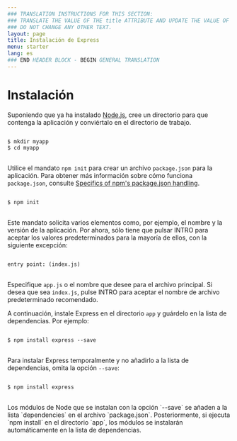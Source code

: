 ```yaml
---
### TRANSLATION INSTRUCTIONS FOR THIS SECTION:
### TRANSLATE THE VALUE OF THE title ATTRIBUTE AND UPDATE THE VALUE OF THE lang ATTRIBUTE.
### DO NOT CHANGE ANY OTHER TEXT.
layout: page
title: Instalación de Express
menu: starter
lang: es
### END HEADER BLOCK - BEGIN GENERAL TRANSLATION
---
```


# Instalación

Suponiendo que ya ha instalado [Node.js](https://nodejs.org/), cree un directorio para que contenga la aplicación y conviértalo en el directorio de trabajo.

<pre>
<code class="language-sh" translate="no">
$ mkdir myapp
$ cd myapp
</code>
</pre>

Utilice el mandato `npm init` para crear un archivo `package.json` para la aplicación.
Para obtener más información sobre cómo funciona `package.json`, consulte [Specifics of npm's package.json handling](https://docs.npmjs.com/files/package.json).

<pre>
<code class="language-sh" translate="no">
$ npm init
</code>
</pre>

Este mandato solicita varios elementos como, por ejemplo, el nombre y la versión de la aplicación.
Por ahora, sólo tiene que pulsar INTRO para aceptar los valores predeterminados para la mayoría de ellos, con la siguiente excepción:

<pre>
<code class="language-sh" translate="no">
entry point: (index.js)
</code>
</pre>

Especifique `app.js` o el nombre que desee para el archivo principal. Si desea que sea `index.js`, pulse INTRO para aceptar el nombre de archivo predeterminado recomendado.

A continuación, instale Express en el directorio `app` y guárdelo en la lista de dependencias. Por ejemplo:

<pre>
<code class="language-sh" translate="no">
$ npm install express --save
</code>
</pre>

Para instalar Express temporalmente y no añadirlo a la lista de dependencias, omita la opción `--save`:

<pre>
<code class="language-sh" translate="no">
$ npm install express
</code>
</pre>

<div class="doc-box doc-info" markdown="1">
Los módulos de Node que se instalan con la opción `--save` se añaden a la lista `dependencies` en el archivo `package.json`.
Posteriormente, si ejecuta `npm install` en el directorio `app`, los módulos se instalarán automáticamente en la lista de dependencias.
</div>

